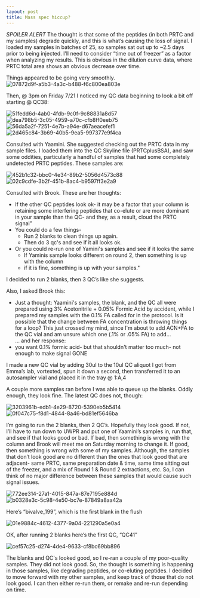 ```yaml
---
layout: post
title: Mass spec hiccup?
---
```


_SPOILER ALERT_ The thought is that some of the peptides (in both PRTC and my samples) degrade quickly, and this is what’s causing the loss of signal.  I loaded my samples in batches of 25, so samples sat out up to ~2.5 days prior to being injected.  I’ll need to consider “time out of freezer” as a factor when analyzing my results. This is obvious in the dilution curve data, where PRTC total area shows an obvious decrease over time.

Things appeared to be going very smoothly. 
![07872d9f-a5b3-4a3c-b488-f6c800ea803e](https://user-images.githubusercontent.com/17264765/28847574-9f5586ba-76c4-11e7-8e03-b52d0d3ee4e5.png)

Then, @ 3pm on Friday 7/21 I noticed my QC data beginning to look a bit off starting @ QC38:

![51fedd6d-4ab0-4fdb-9c0f-9c88831a8d57](https://user-images.githubusercontent.com/17264765/28847578-a143dc7e-76c4-11e7-8898-b65acce9b82d.png)
![dea798b5-3c05-4959-a70c-cfb8ff0eeb75](https://user-images.githubusercontent.com/17264765/28847582-a33f81a4-76c4-11e7-90a6-1d3327c7a8f2.png)
![56da5a2f-7251-4e7b-a94e-d67aeacefef1](https://user-images.githubusercontent.com/17264765/28847583-a4958ad0-76c4-11e7-8ba9-ee4e8d76e81d.png)
![2d465c84-3b69-40b5-9ea5-997377e9f4ca](https://user-images.githubusercontent.com/17264765/28847584-a5f54118-76c4-11e7-9c3f-bdb442bd8b5c.png)

Consulted with Yaamini. She suggested checking out the PRTC data in my sample files. I loaded them into the QC Skyline file (PRTCplusBSA), and saw some oddities, particularly a handful of samples that had some completely undetected PRTC peptides.  These samples are: 

![452b1c32-bbc0-4e34-89b2-5056d4573c88](https://user-images.githubusercontent.com/17264765/28847585-a7b32434-76c4-11e7-84a1-3ae427e07c03.png)
![02c9cdfe-3b2f-451b-8ac4-b9597ff3e2a9](https://user-images.githubusercontent.com/17264765/28847589-aa3f09fc-76c4-11e7-89a6-ef72b71839a4.png)

Consulted with Brook. These are her thoughts:
* If the other QC peptides look ok- it may be a factor that your column is retaining some interfering peptides that co-elute or are more dominant in your sample than the QC- and they, as a result, cloud the PRTC signal” 
* You could do a few things- 
    * Run 2 blanks to clean things up again.
    * Then do 3 qc's and see if it all looks ok.
* Or you could re-run one of Yamini's samples and see if it looks the same
    * If Yaminis sample looks different on round 2, then something is up with the column
    * if it is fine, something is up with your samples."

I decided to run 2 blanks, then 3 QC’s like she suggests.

Also, I asked Brook this: 
* Just a thought: Yaamini's samples, the blank, and the QC all were prepared using 3% Acetonitrile + 0.05% Formic Acid by accident, while I prepared my samples with the 0.1% FA called for in the protocol. Is it possible that the change between FA concentration is throwing things for a loop? This just crossed my mind, since I'm about to add ACN+FA to the QC vial and am unsure which one (.1% or .05% FA) to add…  
… and her response: 
* you want 0.1% formic acid- but that shouldn't matter too much- not enough to make signal GONE

I made a new QC vial by adding 30ul to the 10ul QC aliquot I got from Emma’s lab, vortexted, spun it down a second, then transferred it to an autosampler vial and placed it in the tray @ 1:A,4 

A couple more samples ran before I was able to queue up the blanks.  Oddly enough, they look fine. The latest QC does not, though: 

![3203961b-edb1-4e29-8720-5390eb5b5414](https://user-images.githubusercontent.com/17264765/28847592-ac8cb2c2-76c4-11e7-8fb6-7851f2eca0c2.png)
![0f047c75-f8d1-4844-8a46-bd81ef5646ba](https://user-images.githubusercontent.com/17264765/28847600-aea58f66-76c4-11e7-8266-1e27c85ad43b.png)

I’m going to run the 2 blanks, then 2 QC’s. Hopefully they look good. If not, I’ll have to run down to UWPR and put one of Yaamini’s samples in, run that, and see if that looks good or bad. If bad, then something is wrong with the column and Brook will meet me on Saturday morning to change it. If good, then something is wrong with some of my samples.  Although, the samples that don’t look good are no different than the ones that look good that are adjacent- same PRTC, same preparation date & time, same time sitting out of the freezer, and a mix of Round 1 & Round 2 extractions, etc.  So, I can think of no major difference between these samples that would cause such signal issues. 

![772ee314-27a1-4015-847a-87e7195e884d](https://user-images.githubusercontent.com/17264765/28847602-b0a678d4-76c4-11e7-8064-3a813cd65caf.png)
![b0328e3c-5c98-4e50-bc7e-87849a8aa42a](https://user-images.githubusercontent.com/17264765/28847608-b3d2bcc0-76c4-11e7-991b-39d97ceecebc.png)

Here’s “bivalve_199”, which is the first blank in the flush 

![01e9884c-4612-4377-9a04-221290a5e0a4](https://user-images.githubusercontent.com/17264765/28847615-b6bce0b4-76c4-11e7-872d-56045378f8cd.png)


OK, after running 2 blanks here’s the first QC, “QC41”

![cef57c25-d274-4de4-9633-cf8bc69bb896](https://user-images.githubusercontent.com/17264765/28847618-b94cbfb6-76c4-11e7-9bf2-79c976ac3d15.png)

The blanks and QC's looked good, so I re-ran a couple of my poor-quality samples. They did not look good. So, the thought is something is happening in those samples, like degrading peptides, or co-eluting peptides.  I decided to move forward with my other samples, and keep track of those that do not look good. I can then either re-run them, or remake and re-run depending on time.


